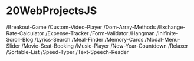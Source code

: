 # 20WebProjectsJS

/Breakout-Game
/Custom-Video-Player
/Dom-Array-Methods
/Exchange-Rate-Calculator
/Expense-Tracker
/Form-Validator
/Hangman
/Inifinite-Scroll-Blog
/Lyrics-Search
/Meal-Finder
/Memory-Cards
/Modal-Menu-Slider
/Movie-Seat-Booking
/Music-Player
/New-Year-Countdown
/Relaxer
/Sortable-List
/Speed-Typer
/Text-Speech-Reader
